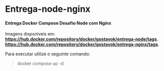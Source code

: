 # Entrega-node-nginx
#### Entrega Docker Compose Desafio Node com Nginx

Imagens disponíveis em: **https://hub.docker.com/repository/docker/gostavok/entrega-node/tags**.
                       **https://hub.docker.com/repository/docker/gostavok/entrega-nginx/tags**.

Para executar utilize o seguinte comando:

> docker compose up -d
